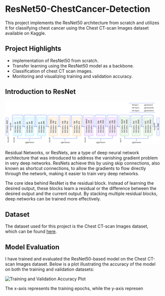 
# ResNet50-ChestCancer-Detection

This project implements the ResNet50 architecture from scratch and utilizes it for classifying chest cancer 
using the Chest CT-scan Images dataset available on Kaggle.

## Project Highlights

- implementation of ResNet50 from scratch.
- Transfer learning using the ResNet50 model as a backbone.
- Classification of chest CT scan images.
- Monitoring and visualizing training and validation accuracy.


## Introduction to ResNet
![resnet50](https://github.com/sevdaimany/ResNet50-ChestCancer-Detection/blob/master/resnet.png)


Residual Networks, or ResNets, are a type of deep neural network architecture that was introduced to address the 
vanishing gradient problem in very deep networks. ResNets achieve this by using skip connections, also known as 
shortcut connections, to allow the gradients to flow directly through the network, making it easier to train 
very deep networks.

The core idea behind ResNet is the residual block. Instead of learning the desired output, these blocks learn a 
residual or the difference between the desired output and the current output. By stacking multiple residual 
blocks, deep networks can be trained more effectively.

## Dataset

The dataset used for this project is the Chest CT-scan Images dataset, which can be found 
[here](https://www.kaggle.com/datasets/mohamedhanyyy/chest-ctscan-images).

## Model Evaluation

I have trained and evaluated the ResNet50-based model on the Chest CT-scan Images dataset. Below is a plot 
illustrating the accuracy of the model on both the training and validation datasets:

![Training and Validation Accuracy 
Plot](https://github.com/sevdaimany/ResNet50-ChestCancer-Detection/blob/master/train_val_plot.png)

The x-axis represents the training epochs, while the y-axis represen




